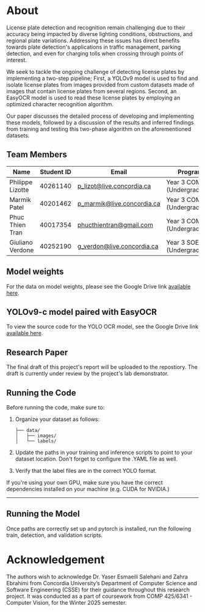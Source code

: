 # About

License plate detection and recognition remain challenging due to their accuracy being impacted by diverse lighting conditions, obstructions, and regional plate variations. Addressing these issues has direct benefits towards plate detection's applications in traffic management, parking detection, and even for charging tolls when crossing through points of interest.

We seek to tackle the ongoing challenge of detecting license plates by implementing a two-step pipeline;
First, a YOLOv9 model is used to find and isolate license plates from images provided from custom datasets made of images that contain license plates from several regions.
Second, an EasyOCR model is used to read these license plates by employing an optimized character recognition algorithm.

Our paper discusses the detailed process of developing and implementing these models, followed by a discussion of the results and inferred findings from
training and testing this two-phase algorithm on the aforementioned datasets.

## Team Members

| Name             | Student ID | Email                      | Program                     |
| ---------------- | ---------- | -------------------------- | --------------------------- |
| Philippe Lizotte | 40261140   | p_lizot@live.concordia.ca  | Year 3 COMP (Undergraduate) |
| Marmik Patel     | 40201462   | p_marmik@live.concordia.ca | Year 3 COMP (Undergraduate) |
| Phuc Thien Tran  | 40017354   | phucthientran@gmail.com    | Year 3 COMP (Undergraduate) |
| Giuliano Verdone | 40252190   | g_verdon@live.concordia.ca | Year 3 SOEN (Undergraduate) |

## Model weights

For the data on model weights, please see the Google Drive link [available here](https://drive.google.com/file/d/103jRrNEmkUrTI-o3bK-xRuL1YJW_rBjK/view?usp=sharing​).

## YOLOv9-c model paired with EasyOCR

To view the source code for the YOLO OCR model, see the Google Drive link [available here](https://drive.google.com/file/d/1-U6rhLxYVgWVjGZ3MGcMZ3wv8I9R4YrU/view?usp=drive_link).

## Research Paper

The final draft of this project's report will be uploaded to the repostiory. The draft is currently under review by the project's lab demonstrator.

## Running the Code

Before running the code, make sure to:

1. Organize your dataset as follows:

   ```
   ├── data/
   │   ├── images/
   │   └── labels/
   ```

2. Update the paths in your training and inference scripts to point to your dataset location. Don't forget to configure the .YAML file as well.

3. Verify that the label files are in the correct YOLO format.

If you're using your own GPU, make sure you have the correct dependencies installed on your machine (e.g. CUDA for NVIDIA.)

---

## Running the Model

Once paths are correctly set up and pytorch is installed, run the following train, detection, and validation scripts.

# Acknowledgement

The authors wish to acknowledge Dr. Yaser Esmaeili Salehani and Zahra Ebrahimi from Concordia University’s Department of Computer Science and Software Engineering (CSSE) for their guidance throughout this research project. It was conducted as a part of coursework from COMP 425/6341 - Computer Vision, for the Winter 2025 semester.
